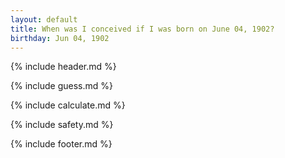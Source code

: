 ```yaml
---
layout: default
title: When was I conceived if I was born on June 04, 1902?
birthday: Jun 04, 1902
---
```


{% include header.md %}

{% include guess.md %}

{% include calculate.md %}

{% include safety.md %}

{% include footer.md %}



